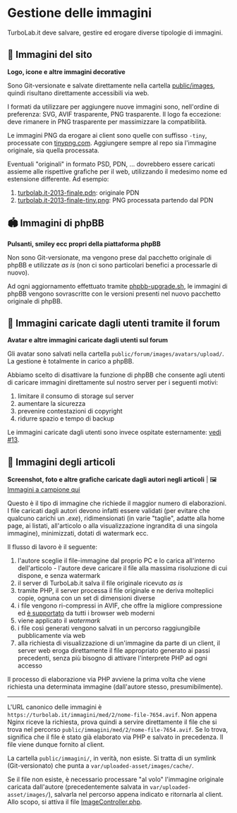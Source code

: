 # Gestione delle immagini

TurboLab.it deve salvare, gestire ed erogare diverse tipologie di immagini.


## 📃 Immagini del sito

**Logo, icone e altre immagini decorative**

Sono Git-versionate e salvate direttamente nella cartella [public/images](https://github.com/TurboLabIt/TurboLab.it/tree/main/public/images), quindi risultano direttamente accessibili via web.

I formati da utilizzare per aggiungere nuove immagini sono, nell'ordine di preferenza: SVG, AVIF trasparente, PNG trasparente. Il logo fa eccezione: deve rimanere in PNG trasparente per massimizzare la compatibilità.

Le immagini PNG da erogare ai client sono quelle con suffisso `-tiny`, processate con [tinypng.com](https://tinypng.com). Aggiungere sempre al repo sia l'immagine originale, sia quella processata.

Eventuali "originali" in formato PSD, PDN, ... dovrebbero essere caricati assieme alle rispettive grafiche per il web, utilizzando il medesimo nome ed estensione differente. Ad esempio:

1. [turbolab.it-2013-finale.pdn](https://github.com/TurboLabIt/TurboLab.it/blob/main/public/images/logo/2013/turbolab.it-2013-finale.pdn): originale PDN
2. [turbolab.it-2013-finale-tiny.png](https://github.com/TurboLabIt/TurboLab.it/blob/main/public/images/logo/2013/turbolab.it-2013-finale-tiny.png): PNG processata partendo dal PDN


## 🏟 Immagini di phpBB

**Pulsanti, smiley ecc propri della piattaforma phpBB**

Non sono Git-versionate, ma vengono prese dal pacchetto originale di phpBB e utilizzate *as is* (non ci sono particolari benefici a processarle di nuovo).

Ad ogni aggiornamento effettuato tramite [phpbb-upgrade.sh](https://github.com/TurboLabIt/TurboLab.it/blob/main/scripts/phpbb-upgrade.sh), le immagini di phpBB vengono sovrascritte con le versioni presenti nel nuovo pacchetto originale di phpBB.


## 🧔 Immagini caricate dagli utenti tramite il forum

**Avatar e altre immagini caricate dagli utenti sul forum**

Gli avatar sono salvati nella cartella `public/forum/images/avatars/upload/`. La gestione è totalmente in carico a phpBB.

Abbiamo scelto di disattivare la funzione di phpBB che consente agli utenti di caricare immagini direttamente sul nostro server per i seguenti motivi:

1. limitare il consumo di storage sul server
2. aumentare la sicurezza
3. prevenire contestazioni di copyright
4. ridurre spazio e tempo di backup

Le immagini caricate dagli utenti sono invece ospitate esternamente: [vedi #13](https://github.com/TurboLabIt/TurboLab.it/issues/13).


## 📸 Immagini degli articoli

**Screenshot, foto e altre grafiche caricate dagli autori negli articoli** | 🖼 [Immagini a campione qui](https://github.com/TurboLabIt/TurboLab.it/blob/main/docs/images-sample.md)

Questo è il tipo di immagine che richiede il maggior numero di elaborazioni. I file caricati dagli autori devono infatti essere validati (per evitare che qualcuno carichi un *.exe*), ridimensionati (in varie "taglie", adatte alla home page, ai listati, all'articolo o alla visualizzazione ingrandita di una singola immagine), minimizzati, dotati di watermark ecc.

Il flusso di lavoro è il seguente:

1. l'autore sceglie il file-immagine dal proprio PC e lo carica all'interno dell'articolo - l'autore deve caricare il file alla massima risoluzione di cui dispone, e senza watermark
2. il server di TurboLab.it salva il file originale ricevuto *as is*
3. tramite PHP, il server processa il file originale e ne deriva molteplici copie, ognuna con un set di dimensioni diverse
4. i file vengono ri-compressi in AVIF, che offre la migliore compressione ed [è supportato](https://caniuse.com/avif) da tutti i browser web moderni
5. viene applicato il *watermark*
5. i file così generati vengono salvati in un percorso raggiungibile pubblicamente via web
6. alla richiesta di visualizzazione di un'immagine da parte di un client, il server web eroga direttamente il file appropriato generato ai passi precedenti, senza più bisogno di attivare l'interprete PHP ad ogni accesso

Il processo di elaborazione via PHP avviene la prima volta che viene richiesta una determinata immagine (dall'autore stesso, presumibilmente).

---

L'URL canonico delle immagini è `https://turbolab.it/immagini/med/2/nome-file-7654.avif`. Non appena Nginx riceve la richiesta, prova quindi a servire direttamente il file che si trova nel percorso `public/immagini/med/2/nome-file-7654.avif`. Se lo trova, significa che il file è stato già elaborato via PHP e salvato in precedenza. Il file viene dunque fornito al client.

La cartella `public/immagini/`, in verità, non esiste. Si tratta di un symlink (Git-versionato) che punta a `var/uploaded-asset/images/cache/`.

Se il file non esiste, è necessario processare "al volo" l'immagine originale caricata dall'autore (precedentemente salvata in `var/uploaded-asset/images/`), salvarla nel percorso appena indicato e ritornarla al client. Allo scopo, si attiva il file [ImageController.php](https://github.com/TurboLabIt/TurboLab.it/blob/main/src/Controller/ImageController.php).

